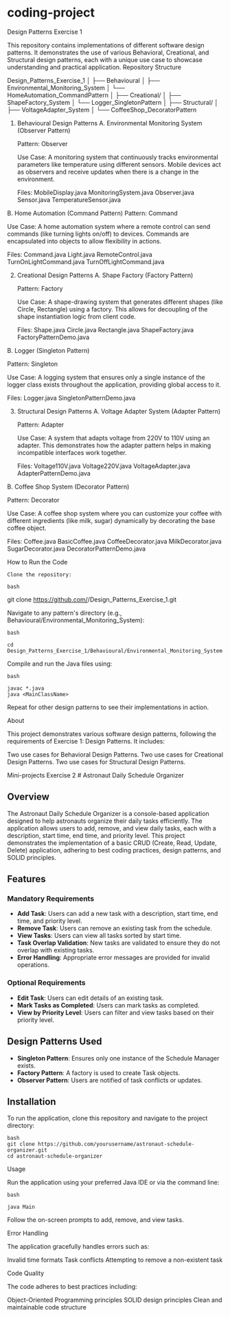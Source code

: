 # coding-project
Design Patterns Exercise 1

This repository contains implementations of different software design patterns. It demonstrates the use of various Behavioral, Creational, and Structural design patterns, each with a unique use case to showcase understanding and practical application.
Repository Structure

Design_Patterns_Exercise_1
│
├── Behavioural
│   ├── Environmental_Monitoring_System
│   └── HomeAutomation_CommandPattern
│
├── Creational/
│   ├── ShapeFactory_System
│   └── Logger_SingletonPattern
│
├── Structural/
│   ├── VoltageAdapter_System
│   └── CoffeeShop_DecoratorPattern

1. Behavioural Design Patterns
A. Environmental Monitoring System (Observer Pattern)

    Pattern: Observer

    Use Case: A monitoring system that continuously tracks environmental parameters like temperature using different sensors. Mobile devices act as observers and receive updates when there is a change in the environment.

    Files:
        MobileDisplay.java
        MonitoringSystem.java
        Observer.java
        Sensor.java
        TemperatureSensor.java

B. Home Automation (Command Pattern)
    Pattern: Command


Use Case: A home automation system where a remote control can send commands (like turning lights on/off) to devices. Commands are encapsulated into objects to allow flexibility in actions.

Files:
        Command.java
        Light.java
        RemoteControl.java
        TurnOnLightCommand.java
        TurnOffLightCommand.java

2. Creational Design Patterns
A. Shape Factory (Factory Pattern)

    Pattern: Factory

    Use Case: A shape-drawing system that generates different shapes (like Circle, Rectangle) using a factory. This allows for decoupling of the shape instantiation logic from client code.

    Files:
        Shape.java
        Circle.java
        Rectangle.java
        ShapeFactory.java
        FactoryPatternDemo.java

B. Logger (Singleton Pattern)

 Pattern: Singleton

Use Case: A logging system that ensures only a single instance of the logger class exists throughout the application, providing global access to it.

Files:
        Logger.java
        SingletonPatternDemo.java

3. Structural Design Patterns
A. Voltage Adapter System (Adapter Pattern)

    Pattern: Adapter

    Use Case: A system that adapts voltage from 220V to 110V using an adapter. This demonstrates how the adapter pattern helps in making incompatible interfaces work together.

    Files:
        Voltage110V.java
        Voltage220V.java
        VoltageAdapter.java
        AdapterPatternDemo.java

B. Coffee Shop System (Decorator Pattern)

Pattern: Decorator

Use Case: A coffee shop system where you can customize your coffee with different ingredients (like milk, sugar) dynamically by decorating the base coffee object.

Files:
        Coffee.java
        BasicCoffee.java
        CoffeeDecorator.java
        MilkDecorator.java
        SugarDecorator.java
        DecoratorPatternDemo.java

How to Run the Code

    Clone the repository:

    bash

git clone https://github.com/<YourUsername>/Design_Patterns_Exercise_1.git

Navigate to any pattern's directory (e.g., Behavioural/Environmental_Monitoring_System):

    bash

    cd Design_Patterns_Exercise_1/Behavioural/Environmental_Monitoring_System

Compile and run the Java files using:

    bash

    javac *.java
    java <MainClassName>

Repeat for other design patterns to see their implementations in action.

About

This project demonstrates various software design patterns, following the requirements of Exercise 1: Design Patterns. It includes:

Two use cases for Behavioral Design Patterns.
    Two use cases for Creational Design Patterns.
    Two use cases for Structural Design Patterns.



Mini-projects Exercise 2
    # Astronaut Daily Schedule Organizer

## Overview
The Astronaut Daily Schedule Organizer is a console-based application designed to help astronauts organize their daily tasks efficiently. The application allows users to add, remove, and view daily tasks, each with a description, start time, end time, and priority level. This project demonstrates the implementation of a basic CRUD (Create, Read, Update, Delete) application, adhering to best coding practices, design patterns, and SOLID principles.

## Features
### Mandatory Requirements
- **Add Task**: Users can add a new task with a description, start time, end time, and priority level.
- **Remove Task**: Users can remove an existing task from the schedule.
- **View Tasks**: Users can view all tasks sorted by start time.
- **Task Overlap Validation**: New tasks are validated to ensure they do not overlap with existing tasks.
- **Error Handling**: Appropriate error messages are provided for invalid operations.

### Optional Requirements
- **Edit Task**: Users can edit details of an existing task.
- **Mark Tasks as Completed**: Users can mark tasks as completed.
- **View by Priority Level**: Users can filter and view tasks based on their priority level.

## Design Patterns Used
- **Singleton Pattern**: Ensures only one instance of the Schedule Manager exists.
- **Factory Pattern**: A factory is used to create Task objects.
- **Observer Pattern**: Users are notified of task conflicts or updates.

## Installation
To run the application, clone this repository and navigate to the project directory:

    bash
    git clone https://github.com/yourusername/astronaut-schedule-organizer.git
    cd astronaut-schedule-organizer

Usage

Run the application using your preferred Java IDE or via the command line:

    bash

    java Main

Follow the on-screen prompts to add, remove, and view tasks.

Error Handling

The application gracefully handles errors such as:

Invalid time formats
Task conflicts
Attempting to remove a non-existent task

Code Quality

The code adheres to best practices including:

Object-Oriented Programming principles
SOLID design principles
Clean and maintainable code structure
